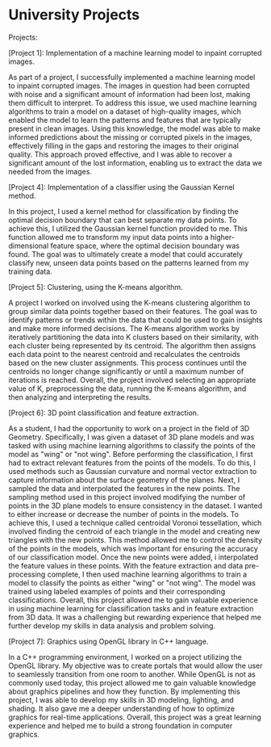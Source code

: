 # University Projects
Projects:

[Project 1]: Implementation of a machine learning model to inpaint corrupted images.

As part of a project, I successfully implemented a machine learning model to inpaint corrupted images. The images in question had been corrupted with noise and a significant amount of information had been lost, making them difficult to interpret. To address this issue, we used machine learning algorithms to train a model on a dataset of high-quality images, which enabled the model to learn the patterns and features that are typically present in clean images. 
Using this knowledge, the model was able to make informed predictions about the missing or corrupted pixels in the images, effectively filling in the gaps and restoring the images to their original quality. This approach proved effective, and I was able to recover a significant amount of the lost information, enabling us to extract the data we needed from the images. 


[Project 4]: Implementation of a classifier using the Gaussian Kernel method.

In this project, I used a kernel method for classification by finding the optimal decision boundary that can best separate my data points. To achieve this, I utilized the Gaussian kernel function provided to me. This function allowed me to transform my input data points into a higher-dimensional feature space, where the optimal decision boundary was found. The goal was to ultimately create a model that could accurately classify new, unseen data points based on the patterns learned from my training data.

[Project 5]: Clustering, using the K-means algorithm.

A project I worked on involved using the K-means clustering algorithm to group similar data points together based on their features. The goal was to identify patterns or trends within the data that could be used to gain insights and make more informed decisions. The K-means algorithm works by iteratively partitioning the data into K clusters based on their similarity, with each cluster being represented by its centroid. The algorithm then assigns each data point to the nearest centroid and recalculates the centroids based on the new cluster assignments. 
This process continues until the centroids no longer change significantly or until a maximum number of iterations is reached. Overall, the project involved selecting an appropriate value of K, preprocessing the data, running the K-means algorithm, and then analyzing and interpreting the results.

[Project 6]: 3D point classification and feature extraction.

As a student, I had the opportunity to work on a project in the field of 3D Geometry. 
Specifically, I was given a dataset of 3D plane models and was tasked with using machine learning algorithms to classify the points of the model as "wing" or "not wing".
Before performing the classification, I first had to extract relevant features from the points of the models. To do this, I used methods such as Gaussian curvature and normal vector extraction to capture information about the surface geometry of the planes. Next, I sampled the data and interpolated the features in the new points. The sampling method used in this project involved modifying the number of points in the 3D plane models to ensure consistency in the dataset. 
I wanted to either increase or decrease the number of points in the models.  To achieve this, I used a technique called centroidal Voronoi tessellation, which involved finding the centroid of each triangle in the model and creating new triangles with the new points. This method allowed me to control the density of the points in the models, which was important for ensuring the accuracy of our classification model.  Once the new points were added, i interpolated the feature values in these points. With the feature extraction and data pre-processing complete, I then used machine learning algorithms to train a model to classify the points as either "wing" or "not wing".  The model was trained using labeled examples of points and their corresponding classifications. Overall, this project allowed me to gain valuable experience in using machine learning for classification tasks and in feature extraction from 3D data.  It was a challenging but rewarding experience that helped me further develop my skills in data analysis and problem solving.

[Project 7]: Graphics using OpenGL library in C++ language.

In a C++ programming environment, I worked on a project utilizing the OpenGL library. 
My objective was to create portals that would allow the user to seamlessly transition from one room to another. 
While OpenGL is not as commonly used today, this project allowed me to gain valuable knowledge about graphics pipelines and how they function. 
By implementing this project, I was able to develop my skills in 3D modeling, lighting, and shading. 
It also gave me a deeper understanding of how to optimize graphics for real-time applications. 
Overall, this project was a great learning experience and helped me to build a strong foundation in computer graphics.

